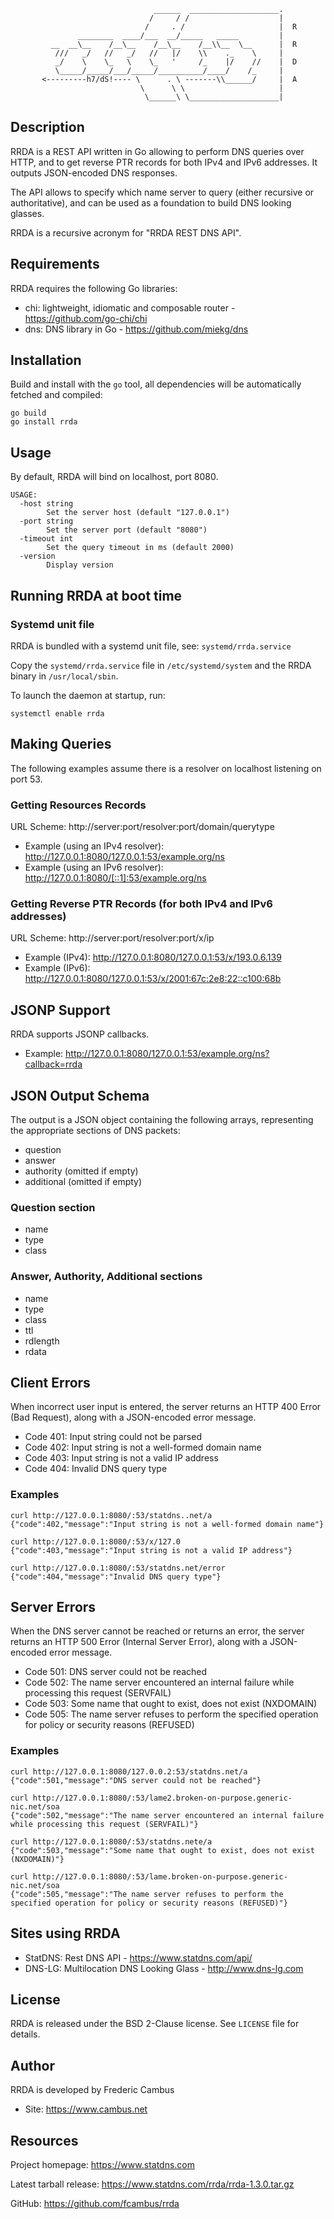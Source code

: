                                    ______  ____________________.
                                   /     / /                    |
                                  /     . /                     |  R
                   ________  ____/___  __/_____   _____         |
             __  __\__    /__\__    /__\__    /__\\__  \__      |  R
              ///   _/   //   _/   //   |/    \\    ._    \     |
              _/    \    \_   \    \_   '     /_    |/    //    |  D
              \_____/_____/___/_____/__________/____/    /_     |
           <---------h7/dS!---- \      . \ -------\\______/     |  A
                                 \      \ \                     |
                                  \______\ \____________________|

## Description

RRDA is a REST API written in Go allowing to perform DNS queries over HTTP,
and to get reverse PTR records for both IPv4 and IPv6 addresses. It outputs
JSON-encoded DNS responses.

The API allows to specify which name server to query (either recursive or
authoritative), and can be used as a foundation to build DNS looking glasses.

RRDA is a recursive acronym for "RRDA REST DNS API".

## Requirements

RRDA requires the following Go libraries:

- chi: lightweight, idiomatic and composable router - https://github.com/go-chi/chi
- dns: DNS library in Go - https://github.com/miekg/dns

## Installation

Build and install with the `go` tool, all dependencies will be automatically
fetched and compiled:

	go build
	go install rrda

## Usage

By default, RRDA will bind on localhost, port 8080.

	USAGE:
	  -host string
	        Set the server host (default "127.0.0.1")
	  -port string
	        Set the server port (default "8080")
	  -timeout int
	        Set the query timeout in ms (default 2000)
	  -version
	        Display version

## Running RRDA at boot time

### Systemd unit file

RRDA is bundled with a systemd unit file, see: `systemd/rrda.service`

Copy the `systemd/rrda.service` file in `/etc/systemd/system` and the RRDA
binary in `/usr/local/sbin`.

To launch the daemon at startup, run:

	systemctl enable rrda

## Making Queries

The following examples assume there is a resolver on localhost listening on port 53.

### Getting Resources Records

URL Scheme: http://server:port/resolver:port/domain/querytype

- Example (using an IPv4 resolver): http://127.0.0.1:8080/127.0.0.1:53/example.org/ns
- Example (using an IPv6 resolver): http://127.0.0.1:8080/[::1]:53/example.org/ns

### Getting Reverse PTR Records (for both IPv4 and IPv6 addresses)

URL Scheme: http://server:port/resolver:port/x/ip

- Example (IPv4): http://127.0.0.1:8080/127.0.0.1:53/x/193.0.6.139
- Example (IPv6): http://127.0.0.1:8080/127.0.0.1:53/x/2001:67c:2e8:22::c100:68b

## JSONP Support

RRDA supports JSONP callbacks.

- Example: http://127.0.0.1:8080/127.0.0.1:53/example.org/ns?callback=rrda

## JSON Output Schema

The output is a JSON object containing the following arrays, representing the
appropriate sections of DNS packets:

- question
- answer
- authority (omitted if empty)
- additional (omitted if empty)

### Question section

- name
- type
- class

### Answer, Authority, Additional sections

- name
- type
- class
- ttl
- rdlength
- rdata

## Client Errors

When incorrect user input is entered, the server returns an HTTP 400 Error
(Bad Request), along with a JSON-encoded error message.

- Code 401: Input string could not be parsed
- Code 402: Input string is not a well-formed domain name
- Code 403: Input string is not a valid IP address
- Code 404: Invalid DNS query type

### Examples

	curl http://127.0.0.1:8080/:53/statdns..net/a
	{"code":402,"message":"Input string is not a well-formed domain name"}
 
	curl http://127.0.0.1:8080/:53/x/127.0
	{"code":403,"message":"Input string is not a valid IP address"}

	curl http://127.0.0.1:8080/:53/statdns.net/error
	{"code":404,"message":"Invalid DNS query type"}

## Server Errors

When the DNS server cannot be reached or returns an error, the server returns
an HTTP 500 Error (Internal Server Error), along with a JSON-encoded error
message.

- Code 501: DNS server could not be reached
- Code 502: The name server encountered an internal failure while processing this request (SERVFAIL)
- Code 503: Some name that ought to exist, does not exist (NXDOMAIN)
- Code 505: The name server refuses to perform the specified operation for policy or security reasons (REFUSED)

### Examples

	curl http://127.0.0.1:8080/127.0.0.2:53/statdns.net/a
	{"code":501,"message":"DNS server could not be reached"}

	curl http://127.0.0.1:8080/:53/lame2.broken-on-purpose.generic-nic.net/soa
	{"code":502,"message":"The name server encountered an internal failure while processing this request (SERVFAIL)"}

	curl http://127.0.0.1:8080/:53/statdns.nete/a
	{"code":503,"message":"Some name that ought to exist, does not exist (NXDOMAIN)"}

	curl http://127.0.0.1:8080/:53/lame.broken-on-purpose.generic-nic.net/soa
	{"code":505,"message":"The name server refuses to perform the specified operation for policy or security reasons (REFUSED)"}

## Sites using RRDA

- StatDNS: Rest DNS API - https://www.statdns.com/api/
- DNS-LG: Multilocation DNS Looking Glass - http://www.dns-lg.com

## License

RRDA is released under the BSD 2-Clause license. See `LICENSE` file for details.

## Author

RRDA is developed by Frederic Cambus

- Site: https://www.cambus.net

## Resources

Project homepage: https://www.statdns.com

Latest tarball release: https://www.statdns.com/rrda/rrda-1.3.0.tar.gz

GitHub: https://github.com/fcambus/rrda
